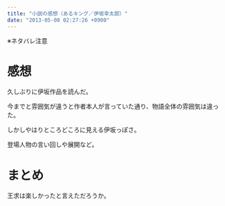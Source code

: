 ```yaml
---
title: "小説の感想（あるキング／伊坂幸太郎）"
date: "2013-05-08 02:27:26 +0900"
---
```


※ネタバレ注意

# 感想

久しぶりに伊坂作品を読んだ。

今までと雰囲気が違うと作者本人が言っていた通り、物語全体の雰囲気は違った。

しかしやはりところどころに見える伊坂っぽさ。

登場人物の言い回しや展開など。

# まとめ

王求は楽しかったと言えただろうか。

